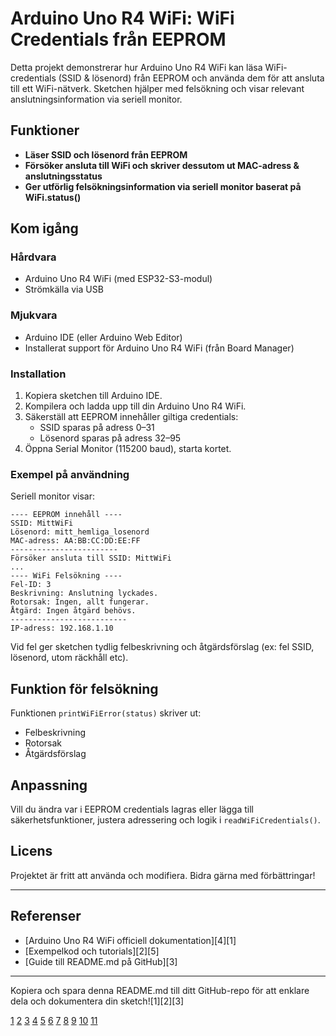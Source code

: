 # Arduino Uno R4 WiFi: WiFi Credentials från EEPROM

Detta projekt demonstrerar hur Arduino Uno R4 WiFi kan läsa WiFi-credentials (SSID & lösenord) från EEPROM och använda dem för att ansluta till ett WiFi-nätverk. Sketchen hjälper med felsökning och visar relevant anslutningsinformation via seriell monitor.

## Funktioner

- **Läser SSID och lösenord från EEPROM**
- **Försöker ansluta till WiFi och skriver dessutom ut MAC-adress & anslutningsstatus**
- **Ger utförlig felsökningsinformation via seriell monitor baserat på WiFi.status()**

## Kom igång

### Hårdvara

- Arduino Uno R4 WiFi (med ESP32-S3-modul)
- Strömkälla via USB

### Mjukvara

- Arduino IDE (eller Arduino Web Editor)
- Installerat support för Arduino Uno R4 WiFi (från Board Manager)

### Installation

1. Kopiera sketchen till Arduino IDE.
2. Kompilera och ladda upp till din Arduino Uno R4 WiFi.
3. Säkerställ att EEPROM innehåller giltiga credentials:
   - SSID sparas på adress 0–31
   - Lösenord sparas på adress 32–95
4. Öppna Serial Monitor (115200 baud), starta kortet.

### Exempel på användning

Seriell monitor visar:
```
---- EEPROM innehåll ----
SSID: MittWiFi
Lösenord: mitt_hemliga_losenord
MAC-adress: AA:BB:CC:DD:EE:FF
------------------------
Försöker ansluta till SSID: MittWiFi
...
---- WiFi Felsökning ----
Fel-ID: 3
Beskrivning: Anslutning lyckades.
Rotorsak: Ingen, allt fungerar.
Åtgärd: Ingen åtgärd behövs.
--------------------------
IP-adress: 192.168.1.10
```

Vid fel ger sketchen tydlig felbeskrivning och åtgärdsförslag (ex: fel SSID, lösenord, utom räckhåll etc).

## Funktion för felsökning

Funktionen `printWiFiError(status)` skriver ut:
- Felbeskrivning
- Rotorsak
- Åtgärdsförslag

## Anpassning

Vill du ändra var i EEPROM credentials lagras eller lägga till säkerhetsfunktioner, justera adressering och logik i `readWiFiCredentials()`.

## Licens

Projektet är fritt att använda och modifiera. Bidra gärna med förbättringar!

***

## Referenser

- [Arduino Uno R4 WiFi officiell dokumentation][4][1]
- [Exempelkod och tutorials][2][5]
- [Guide till README.md på GitHub][3]

***

Kopiera och spara denna README.md till ditt GitHub-repo för att enklare dela och dokumentera din sketch![1][2][3]

[1](https://docs.arduino.cc/tutorials/uno-r4-wifi/wifi-examples)
[2](https://github.com/PerfecXX/Arduino-UNO-R4-Tutorial)
[3](https://dev.to/mochafreddo/how-to-manage-documentation-in-a-github-repository-a-guide-for-junior-developers-pgo)
[4](https://docs.arduino.cc/hardware/uno-r4-wifi)
[5](https://docs.arduino.cc/tutorials/uno-r4-wifi/r4-wifi-getting-started)
[6](https://docs.52pi.com/md/kz-0073/arduino/p5/)
[7](https://www.youtube.com/watch?v=hiDUket7pt0)
[8](https://stackoverflow.com/questions/61440464/saving-wifi-credentials-to-eeprom-on-esp8266)
[9](https://github.com/loneconspirator/WifiCreds)
[10](https://arduino.github.io/arduino-cli/0.31/sketch-specification/)
[11](https://gist.github.com/zjor/98eebd8cbfa1e907197fea60456b0958)
